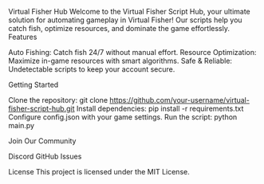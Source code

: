 Virtual Fisher Hub
Welcome to the Virtual Fisher Script Hub, your ultimate solution for automating gameplay in Virtual Fisher! Our scripts help you catch fish, optimize resources, and dominate the game effortlessly.
Features

Auto Fishing: Catch fish 24/7 without manual effort.
Resource Optimization: Maximize in-game resources with smart algorithms.
Safe & Reliable: Undetectable scripts to keep your account secure.

Getting Started

Clone the repository: git clone https://github.com/your-username/virtual-fisher-script-hub.git
Install dependencies: pip install -r requirements.txt
Configure config.json with your game settings.
Run the script: python main.py

Join Our Community

Discord
GitHub Issues

License
This project is licensed under the MIT License.
